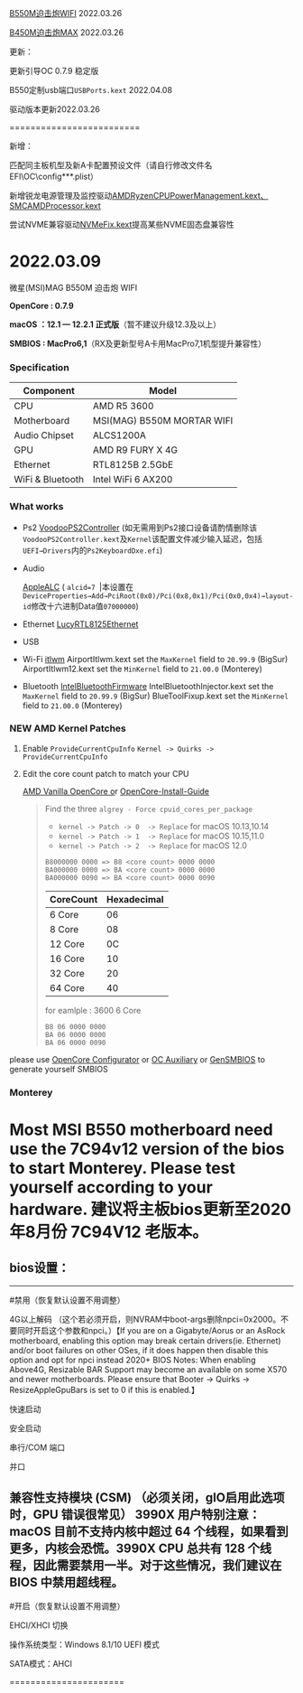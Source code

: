  [B550M迫击炮WIFI](https://github.com/gandaxi/MSI-b550m-mortar-WIFI-macOS-Monterey/releases/download/B550%E6%88%96X570%E4%B8%BB%E6%9D%BF/EFI-oc0.7.9-.6-12.+b550.WIFI+R.RX.A.+.USB.zip) 2022.03.26
 
 [B450M迫击炮MAX](https://github.com/gandaxi/MSI-b550m-mortar-WIFI-macOS-Monterey/releases/download/B450%E6%88%96%E4%BB%A5%E4%B8%8B%E4%B8%BB%E6%9D%BF/EFI.zip) 2022.03.26

更新：

更新引导OC 0.7.9 稳定版

B550定制usb端口`USBPorts.kext` 2022.04.08

驱动版本更新2022.03.26

=========================

新增：

匹配同主板机型及新A卡配置预设文件（请自行修改文件名EFI\OC\config***.plist）

新增锐龙电源管理及监控驱动[AMDRyzenCPUPowerManagement.kext、SMCAMDProcessor.kext](https://github.com/trulyspinach/SMCAMDProcessor)

尝试NVME兼容驱动[NVMeFix.kext](https://github.com/acidanthera/NVMeFix)提高某些NVME固态盘兼容性

2022.03.09
==========================


微星(MSI)MAG B550M 迫击炮 WIFI

**OpenCore : 0.7.9**

**macOS ：12.1 — 12.2.1 正式版**（暂不建议升级12.3及以上）

**SMBIOS : MacPro6,1**（RX及更新型号A卡用MacPro7,1机型提升兼容性）

### Specification

| **Component**       | **Model**                  |
| ------------------- | -------------------------- |
| CPU                 | AMD R5 3600                |
| Motherboard         | MSI(MAG) B550M MORTAR WIFI |
| Audio Chipset       | ALCS1200A                  |
| GPU                 | AMD R9 FURY X 4G           |
| Ethernet            | RTL8125B 2.5GbE            |
| WiFi & Bluetooth    | Intel WiFi 6 AX200         |

### What works

- Ps2
 [VoodooPS2Controller](https://github.com/RehabMan/OS-X-Voodoo-PS2-Controller) (如无需用到Ps2接口设备请酌情删除该`VoodooPS2Controller.kext`及`Kernel`该配置文件减少输入延迟，包括`UEFI→Drivers`内的`Ps2KeyboardDxe.efi`)

- Audio

  [AppleALC](https://github.com/acidanthera/AppleALC) ( `alcid=7 `|本设置在`DeviceProperties→Add→PciRoot(0x0)/Pci(0x8,0x1)/Pci(0x0,0x4)→layout-id`修改十六进制Data值`07000000`)

- Ethernet
  [LucyRTL8125Ethernet](https://github.com/Mieze/LucyRTL8125Ethernet)

- USB

- Wi-Fi
  [itlwm](https://github.com/OpenIntelWireless/itlwm)
  AirportItlwm.kext set the `MaxKernel` field to `20.99.9` (BigSur)
  AirportItlwm12.kext set the `MinKernel` field to `21.00.0` (Monterey)

- Bluetooth
  [IntelBluetoothFirmware](https://github.com/OpenIntelWireless/IntelBluetoothFirmware)
  IntelBluetoothInjector.kext set the `MaxKernel` field to `20.99.9` (BigSur)
  BlueToolFixup.kext set the `MinKernel` field to `21.00.0` (Monterey)

### NEW AMD Kernel Patches

1. Enable `ProvideCurrentCpuInfo`
   `Kernel -> Quirks -> ProvideCurrentCpuInfo`

2. Edit the core count patch to match your CPU

   [AMD Vanilla OpenCore o](https://github.com/AMD-OSX/AMD_Vanilla/tree/master)r [OpenCore-Install-Guide](https://dortania.github.io/OpenCore-Install-Guide/extras/monterey.html#amd-patches)

   > Find the three `algrey - Force cpuid_cores_per_package`
   >
   > - `kernel -> Patch -> 0  -> Replace` for macOS 10.13,10.14
   > - `kernel -> Patch -> 1  -> Replace` for macOS 10.15,11.0
   > - `kernel -> Patch -> 2  -> Replace` for macOS 12.0
   >
   > ```
   > B8000000 0000 => B8 <core count> 0000 0000
   > BA000000 0000 => BA <core count> 0000 0000
   > BA000000 0090 => BA <core count> 0000 0090
   > ```
   >
   > | CoreCount | Hexadecimal |
   > | --------- | ----------- |
   > | 6 Core    | 06          |
   > | 8 Core    | 08          | 
   > | 12 Core   | 0C          |
   > | 16 Core   | 10          |
   > | 32 Core   | 20          |
   > | 64 Core   | 40          |
   >
   > for eamlple : 3600 6 Core
   > ```
   > B8 06 0000 0000
   > BA 06 0000 0000
   > BA 06 0000 0090
   > ```
   >
please use [OpenCore Configurator](https://mackie100projects.altervista.org/opencore-configurator/) or  [OC Auxiliary](https://github.com/ic005k/QtOpenCoreConfig)  or  [GenSMBIOS](https://github.com/corpnewt/GenSMBIOS)  to generate yourself SMBIOS

### Monterey
Most MSI B550 motherboard need use the 7C94v12 version of the bios to start Monterey. Please test yourself according to your hardware.
建议将主板bios更新至2020年8月份 7C94V12 老版本。
==== 
## bios设置：
----  
#禁用（恢复默认设置不用调整）
  
  4G以上解码
（这个若必须开启，则NVRAM中boot-args删除npci=0x2000。不要同时开启这个参数和npci。）【If you are on a Gigabyte/Aorus or an AsRock motherboard, enabling this option may break certain drivers(ie. Ethernet) and/or boot failures on other OSes, if it does happen then disable this option and opt for npci instead
2020+ BIOS Notes: When enabling Above4G, Resizable BAR Support may become an available on some X570 and newer motherboards. Please ensure that Booter -> Quirks -> ResizeAppleGpuBars is set to 0 if this is enabled.】
  
  快速启动
  
  安全启动
  
  串行/COM 端口
  
  并口
  
  兼容性支持模块 (CSM)
（必须关闭，gIO启用此选项时，GPU 错误很常见）
3990X 用户特别注意：macOS 目前不支持内核中超过 64 个线程，如果看到更多，内核会恐慌。3990X CPU 总共有 128 个线程，因此需要禁用一半。对于这些情况，我们建议在 BIOS 中禁用超线程。
----
#开启（恢复默认设置不用调整）
  
EHCI/XHCI 切换
  
操作系统类型：Windows 8.1/10 UEFI 模式
  
SATA模式：AHCI

======================
